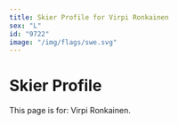 ```yaml
---
title: Skier Profile for Virpi Ronkainen
sex: "L"
id: "9722"
image: "/img/flags/swe.svg" 
---
```


# Skier Profile

This page is for: Virpi Ronkainen.
    
